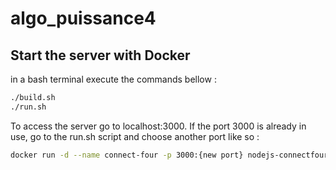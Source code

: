 # algo_puissance4

## Start the server with Docker

in a bash terminal execute the commands bellow :
```bash
./build.sh
./run.sh
```

To access the server go to localhost:3000. If the port 3000 is already in use, go to the run.sh script and choose another port like so :

```bash
docker run -d --name connect-four -p 3000:{new port} nodejs-connectfour
```

